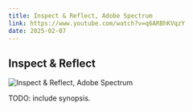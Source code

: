```yaml
---
title: Inspect & Reflect, Adobe Spectrum
link: https://www.youtube.com/watch?v=q6ARBhKVqzY
date: 2025-02-07
---
```


## Inspect & Reflect

![Inspect & Reflect, Adobe Spectrum](https://www.youtube.com/watch?v=q6ARBhKVqzY)

TODO: include synopsis.